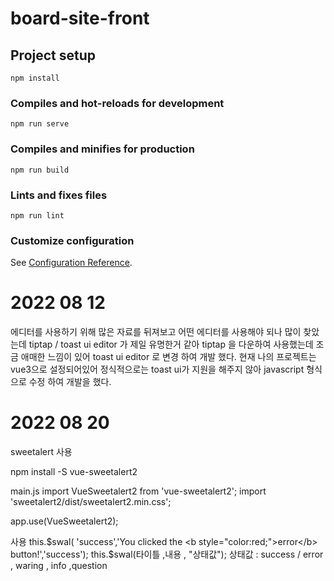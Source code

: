 # board-site-front

## Project setup
```
npm install
```

### Compiles and hot-reloads for development
```
npm run serve
```

### Compiles and minifies for production
```
npm run build
```

### Lints and fixes files
```
npm run lint
```

### Customize configuration
See [Configuration Reference](https://cli.vuejs.org/config/).


# 2022 08 12
에디터를 사용하기 위해 많은 자료를 뒤져보고 어떤 에디터를 사용해야 되나 많이 찾았는데
tiptap / toast ui editor 가 제일 유명한거 같아
tiptap 을 다운하여 사용했는데 조금 애매한 느낌이 있어
toast ui editor 로 변경 하여 개발 했다.
현재 나의 프로젝트는 vue3으로 설정되어있어 정식적으로는 toast ui가 지원을 해주지 않아
javascript 형식으로 수정 하여 개발을 했다.

# 2022 08 20
sweetalert 사용

npm install -S vue-sweetalert2

main.js
import VueSweetalert2 from 'vue-sweetalert2';
import 'sweetalert2/dist/sweetalert2.min.css';

app.use(VueSweetalert2);

사용
this.$swal( 'success','You clicked the <b style="color:red;">error</b> button!','success');
this.$swal(타이틀 ,내용 , "상태값");
상태값 :  success / error , waring , info ,question
